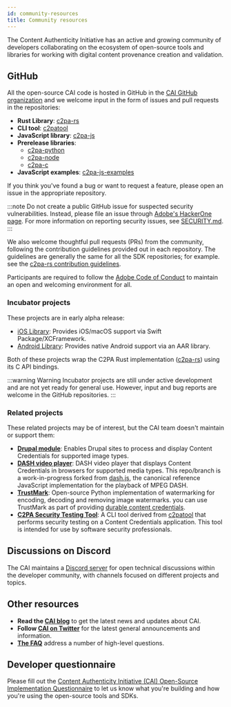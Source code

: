```yaml
---
id: community-resources
title: Community resources
---
```


The Content Authenticity Initiative has an active and growing community of developers collaborating on the ecosystem of open-source tools and libraries for working with digital content provenance creation and validation.

## GitHub

All the open-source CAI code is hosted in GitHub in the [CAI GitHub organization](https://github.com/contentauth) and we welcome input in the form of issues and pull requests in the repositories:

- **Rust Library**: [c2pa-rs](https://github.com/contentauth/c2pa-rs)
- **CLI tool**: [c2patool](https://github.com/contentauth/c2patool)
- **JavaScript library**: [c2pa-js](https://github.com/contentauth/c2pa-js)
- **Prerelease libraries**: 
  - [c2pa-python](https://github.com/contentauth/c2pa-python)
  - [c2pa-node](https://github.com/contentauth/c2pa-node)
  - [c2pa-c](https://github.com/contentauth/c2pa-c)
- **JavaScript examples**: [c2pa-js-examples](https://github.com/contentauth/c2pa-js-examples)

If you think you've found a bug or want to request a feature, please open an issue in the appropriate repository.

:::note
Do not create a public GitHub issue for suspected security vulnerabilities. Instead, please file an issue through [Adobe's HackerOne page](https://hackerone.com/adobe?type=team). 
For more information on reporting security issues, see [SECURITY.md](https://github.com/contentauth/c2pa-rs/blob/main/SECURITY.md).
:::

We also welcome thoughtful pull requests (PRs) from the community, following the contribution guidelines provided out in each repository. The guidelines are generally the same for all the SDK repositories; for example. see the [c2pa-rs contribution guidelines](https://github.com/contentauth/c2pa-rs/blob/main/CONTRIBUTING.md).

Participants are required to follow the [Adobe Code of Conduct](https://github.com/contentauth/c2pa-rs/blob/main/CODE_OF_CONDUCT.md) to maintain an open and welcoming environment for all.

### Incubator projects

These projects are in early alpha release:
- [iOS Library](https://github.com/contentauth/c2pa-ios): Provides iOS/macOS support via Swift Package/XCFramework.
- [Android Library](https://github.com/contentauth/c2pa-android): Provides native Android support via an AAR library.

Both of these projects wrap the C2PA Rust implementation ([c2pa-rs](https://github.com/contentauth/c2pa-rs)) using its C API bindings.

:::warning Warning
Incubator projects are still under active development and are not yet ready for general use.  However, input and bug reports are welcome in the GitHub repositories.
:::

### Related projects

These related projects may be of interest, but the CAI team doesn't maintain or support them:

- [**Drupal module**](https://github.com/contentauth/c2pa-drupal): Enables Drupal sites to process and display Content Credentials for supported image types.
- [**DASH video player**](https://github.com/contentauth/dash.js/tree/c2pa-dash):  DASH video player that displays Content Credentials in browsers for supported media types. This repo/branch is a work-in-progress forked from [dash.js](https://github.com/Dash-Industry-Forum/dash.js), the canonical reference JavaScript implementation for the playback of MPEG DASH. 
- [**TrustMark**](https://github.com/adobe/trustmark): Open-source Python implementation of watermarking for encoding, decoding and removing image watermarks. you can use TrustMark as part of providing [durable content credentials](durable-cr.md).
- [**C2PA Security Testing Tool**](https://github.com/contentauth/c2pa-attacks): A CLI tool derived from [c2patool](https://github.com/contentauth/c2patool) that performs security testing on a Content Credentials application.  This tool is intended for use by software security professionals.

## Discussions on Discord

The CAI maintains a [Discord server](https://discord.gg/CAI) for open technical discussions within the developer community, with channels focused on different projects and topics.

## Other resources

- **Read the [CAI blog](https://contentauthenticity.org/blog)** to get the latest news and updates about CAI.
- **Follow [CAI on Twitter](https://twitter.com/ContentAuth)** for the latest general announcements and information.
- **[The FAQ](./faqs)** address a number of high-level questions.

## Developer questionnaire

Please fill out the [Content Authenticity Initiative (CAI) Open-Source Implementation Questionnaire](https://docs.google.com/forms/d/e/1FAIpQLSfXbDZ_0DfOlSkEutILaWZ4-Sjcs_sx7tkoYQl7cBUOOI7Uhw/viewform) to let us know what you're building and how you're using the open-source tools and SDKs.
